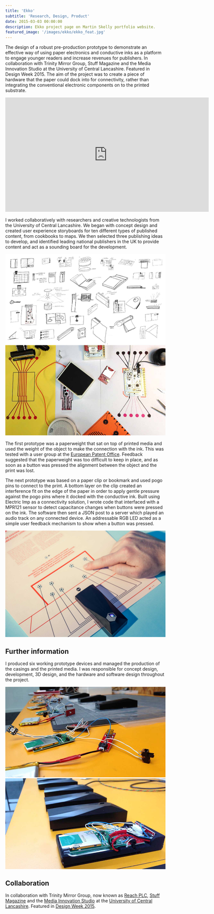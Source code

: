```yaml
---
title: 'Ekko'
subtitle: 'Research, Design, Product'
date: 2015-03-03 00:00:00
description: Ekko project page on Martin Skelly portfolio website.
featured_image: '/images/ekko/ekko_feat.jpg'
---
```


The design of a robust pre-production prototype to demonstrate an effective way of using paper electronics and conductive inks as a platform to engage younger readers and increase revenues for publishers. In collaboration with Trinity Mirror Group, Stuff Magazine and the Media Innovation Studio at the University of Central Lancashire. Featured in Design Week 2015. The aim of the project was to create a piece of hardware that the paper could dock into for connectivity, rather than integrating the conventional electronic components on to the printed substrate.

<iframe src="https://player.vimeo.com/video/128354820" width="640" height="360" frameborder="0" allowfullscreen></iframe>

I worked collaboratively with researchers and creative technologists from the University of Central Lancashire. We began with concept design and created user experience storyboards for ten different types of published content, from cookbooks to maps. We then selected three publishing ideas to develop, and identified leading national publishers in the UK to provide content and act as a sounding board for the development.

<div class="gallery" data-columns="2">
	<img src="/images/ekko/ekko_1.jpg">
	<img src="/images/ekko/ekko_5.jpg">
</div>

The first prototype was a paperweight that sat on top of printed media and used the weight of the object to make the connection with the ink. This was tested with a user group at the [European Patent Office](https://www.epo.org/index.html). Feedback suggested that the paperweight was too difficult to keep in place, and as soon as a button was pressed the alignment between the object and the print was lost.

The next prototype was based on a paper clip or bookmark and used pogo pins to connect to the print. A bottom layer on the clip created an interference fit on the edge of the paper in order to apply gentle pressure against the pogo pins where it docked with the conductive ink. Built using Electric Imp as a connectivity solution, I wrote code that interfaced with a MPR121 sensor to detect capacitance changes when buttons were pressed on the ink. The software then sent a JSON post to a server which played an audio track on any connected device. An addressable RGB LED acted as a simple user feedback mechanism to show when a button was pressed.

![](/images/ekko/ekko_4.jpg)

## Further information
I produced six working prototype devices and managed the production of the casings and the printed media. I was responsible for concept design, development, 3D design, and the hardware and software design throughout the project.

<div class="gallery" data-columns="2">
	<img src="/images/ekko/ekko_6.jpg">
	<img src="/images/ekko/ekko_7.jpg">
</div>

## Collaboration
In collaboration with Trinity Mirror Group, now known as [Reach PLC](https://www.epo.org/index.html), [Stuff Magazine](https://www.stuff.tv/) and the [Media Innovation Studio](http://mediainnovationstudio.org/) at the [University of Central Lancashire](https://www.uclan.ac.uk/). Featured in [Design Week 2015](https://www.designweek.co.uk/inspiration/connected-paper-newspaper-supplement-prototype-by-uniform/).
